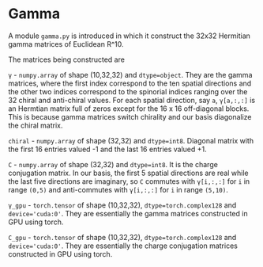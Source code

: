 # Gamma

A module `gamma.py` is introduced in which it construct the 32x32 Hermitian gamma matrices of Euclidean R^10.

The matrices being constructed are

`γ` - `numpy.array` of shape (10,32,32) and `dtype=object`. They are the gamma matrices, where the first index correspond to the ten spatial directions and the other two indices correspond to the spinorial indices ranging over the 32 chiral and anti-chiral values. For each spatial direction, say `a`, `γ[a,:,:]` is an Hermtian matrix full of zeros except for the 16 x 16 off-diagonal blocks. This is because gamma matrices switch chirality and our basis diagonalize the chiral matrix.

`chiral` - `numpy.array` of shape (32,32) and `dtype=int8`. Diagonal matrix with the first 16 entries valued -1 and the last 16 entries valued +1.

`C` - `numpy.array` of shape (32,32) and `dtype=int8`. It is the charge conjugation matrix. In our basis, the first 5 spatial directions are real while the last five directions are imaginary, so `C` commutes with `γ[i,:,:]` for `i` in range `(0,5)` and anti-commutes with `γ[i,:,:]` for `i` in range `(5,10)`.

`γ_gpu` - `torch.tensor` of shape (10,32,32), `dtype=torch.complex128` and `device='cuda:0'`. They are essentially the gamma matrices constructed in GPU using torch.

`C_gpu` - `torch.tensor` of shape (10,32,32), `dtype=torch.complex128` and `device='cuda:0'`. They are essentially the charge conjugation matrices constructed in GPU using torch.
